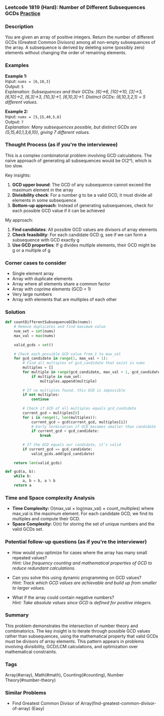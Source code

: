 ### Leetcode 1819 (Hard): Number of Different Subsequences GCDs [Practice](https://leetcode.com/problems/number-of-different-subsequences-gcds)

### Description  
You are given an array of positive integers. Return the number of different GCDs (Greatest Common Divisors) among all non-empty subsequences of the array. A subsequence is derived by deleting some (possibly zero) elements without changing the order of remaining elements.

### Examples  

**Example 1:**  
Input: `nums = [6,10,3]`  
Output: `5`  
*Explanation: Subsequences and their GCDs: [6]→6, [10]→10, [3]→3, [6,10]→2, [6,3]→3, [10,3]→1, [6,10,3]→1. Distinct GCDs: {6,10,3,2,1} = 5 different values.*

**Example 2:**  
Input: `nums = [5,15,40,5,6]`  
Output: `7`  
*Explanation: Many subsequences possible, but distinct GCDs are {5,15,40,1,3,6,10}, giving 7 different values.*

### Thought Process (as if you're the interviewee)  
This is a complex combinatorial problem involving GCD calculations. The naive approach of generating all subsequences would be O(2ⁿ), which is too slow.

Key insights:
1. **GCD upper bound**: The GCD of any subsequence cannot exceed the maximum element in the array
2. **Divisibility check**: For a number g to be a valid GCD, it must divide all elements in some subsequence
3. **Bottom-up approach**: Instead of generating subsequences, check for each possible GCD value if it can be achieved

My approach:
1. **Find candidates**: All possible GCD values are divisors of array elements
2. **Check feasibility**: For each candidate GCD g, see if we can form a subsequence with GCD exactly g
3. **Use GCD properties**: If g divides multiple elements, their GCD might be g or a multiple of g

### Corner cases to consider  
- Single element array
- Array with duplicate elements  
- Array where all elements share a common factor
- Array with coprime elements (GCD = 1)
- Very large numbers
- Array with elements that are multiples of each other

### Solution

```python
def countDifferentSubsequenceGCDs(nums):
    # Remove duplicates and find maximum value
    num_set = set(nums)
    max_val = max(nums)
    
    valid_gcds = set()
    
    # Check each possible GCD value from 1 to max_val
    for gcd_candidate in range(1, max_val + 1):
        # Find all multiples of gcd_candidate that exist in nums
        multiples = []
        for multiple in range(gcd_candidate, max_val + 1, gcd_candidate):
            if multiple in num_set:
                multiples.append(multiple)
        
        # If no multiples found, this GCD is impossible
        if not multiples:
            continue
        
        # Check if GCD of all multiples equals gcd_candidate
        current_gcd = multiples[0]
        for i in range(1, len(multiples)):
            current_gcd = gcd(current_gcd, multiples[i])
            # Early termination if GCD becomes smaller than candidate
            if current_gcd < gcd_candidate:
                break
        
        # If the GCD equals our candidate, it's valid
        if current_gcd == gcd_candidate:
            valid_gcds.add(gcd_candidate)
    
    return len(valid_gcds)

def gcd(a, b):
    while b:
        a, b = b, a % b
    return a
```

### Time and Space complexity Analysis  

- **Time Complexity:** O(max_val × log(max_val) × count_multiples) where max_val is the maximum element. For each candidate GCD, we find its multiples and compute their GCD.
- **Space Complexity:** O(n) for storing the set of unique numbers and the valid GCDs set.

### Potential follow-up questions (as if you're the interviewer)  

- How would you optimize for cases where the array has many small repeated values?  
  *Hint: Use frequency counting and mathematical properties of GCD to reduce redundant calculations.*

- Can you solve this using dynamic programming on GCD values?  
  *Hint: Track which GCD values are achievable and build up from smaller to larger values.*

- What if the array could contain negative numbers?  
  *Hint: Take absolute values since GCD is defined for positive integers.*

### Summary
This problem demonstrates the intersection of number theory and combinatorics. The key insight is to iterate through possible GCD values rather than subsequences, using the mathematical property that valid GCDs must be divisors of array elements. This pattern appears in problems involving divisibility, GCD/LCM calculations, and optimization over mathematical constraints.

### Tags
Array(#array), Math(#math), Counting(#counting), Number Theory(#number-theory)

### Similar Problems
- Find Greatest Common Divisor of Array(find-greatest-common-divisor-of-array) (Easy)